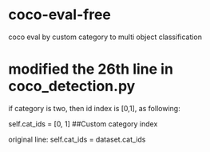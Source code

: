 # coco-eval-free
coco eval by custom category to multi object classification
# modified the 26th line in coco_detection.py
if category is two, then id index is [0,1], as following:

self.cat_ids = [0, 1] ##Custom category index

original line: self.cat_ids = dataset.cat_ids 
